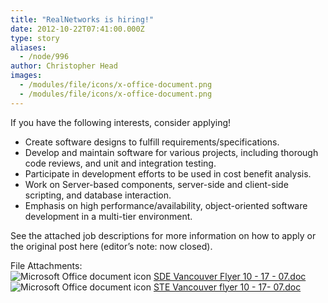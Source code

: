 ```yaml
---
title: "RealNetworks is hiring!"
date: 2012-10-22T07:41:00.000Z
type: story
aliases:
  - /node/996
author: Christopher Head
images:
  - /modules/file/icons/x-office-document.png
  - /modules/file/icons/x-office-document.png
---
```


<div class="field field-name-body field-type-text-with-summary field-label-hidden"><div class="field-items"><div class="field-item even"><p>If you have the following interests, consider applying!</p>
<ul>
<li>Create software designs to fulfill requirements/specifications.
</li><li>Develop and maintain software for various projects, including thorough code reviews, and unit and integration testing.
</li><li>Participate in development efforts to be used in cost benefit analysis.
</li><li>Work on Server-based components, server-side and client-side scripting, and database interaction.
</li><li>Emphasis on high performance/availability, object-oriented software development in a multi-tier environment.
</li></ul>
<p>See the attached job descriptions for more information on how to apply or the original post here (editor&#x2019;s note: now closed).</p>
</div></div></div><div class="field field-name-field-file-attachments field-type-file field-label-above"><div class="field-label">File Attachments:&#xA0;</div><div class="field-items"><div class="field-item even"><span class="file"><img class="file-icon" alt="Microsoft Office document icon" title="application/msword" src="/modules/file/icons/x-office-document.png"> <a href="https://ubccsss.org/files/SDE%20Vancouver%20Flyer%2010%20-%2017%20-%2007.doc" type="application/msword; length=41984">SDE Vancouver Flyer 10 - 17 - 07.doc</a></span></div><div class="field-item odd"><span class="file"><img class="file-icon" alt="Microsoft Office document icon" title="application/msword" src="/modules/file/icons/x-office-document.png"> <a href="https://ubccsss.org/files/STE%20Vancouver%20flyer%2010%20-%2017-%2007.doc" type="application/msword; length=36352">STE Vancouver flyer 10 - 17- 07.doc</a></span></div></div></div>    <footer>
          </footer>